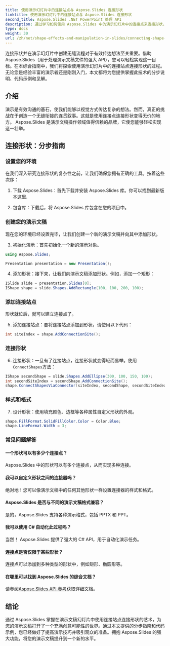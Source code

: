 ```yaml
---
title: 使用演示幻灯片中的连接站点与 Aspose.Slides 连接形状
linktitle: 使用演示幻灯片中的连接站点与 Aspose.Slides 连接形状
second_title: Aspose.Slides .NET PowerPoint 处理 API
description: 通过学习如何使用 Aspose.Slides 中的演示幻灯片中的连接点来连接形状，提高您的演示技能。请遵循我们的详细指南和代码示例。
type: docs
weight: 30
url: /zh/net/shape-effects-and-manipulation-in-slides/connecting-shape-using-connection-site/
---
```

连接形状并在演示幻灯片中创建无缝流程对于有效传达想法至关重要。借助 Aspose.Slides（用于处理演示文稿文件的强大 API），您可以轻松实现这一目标。在本综合指南中，我们将探索使用演示幻灯片中的连接站点连接形状的过程。无论您是经验丰富的演示者还是刚刚入门，本文都将为您提供掌握此技术的分步说明、代码示例和见解。

## 介绍

演示是有效沟通的基石，使我们能够以视觉方式传达复杂的想法。然而，真正的挑战在于创造一个无缝衔接的连贯叙事。这就是使用连接点连接形状变得无价的地方。 Aspose.Slides 是演示文稿操作领域值得信赖的品牌，它使您能够轻松实现这一壮举。

## 连接形状：分步指南

### 设置您的环境

在我们深入研究连接形状的复杂性之前，让我们确保您拥有正确的工具。按着这些次序：

1. 下载 Aspose.Slides：首先下载并安装 Aspose.Slides 库。你可以找到最新版本[这里](https://releases.aspose.com/slides/net/).

2. 包含库：下载后，将 Aspose.Slides 库包含在您的项目中。

### 创建您的演示文稿

现在您的环境已经设置完毕，让我们创建一个新的演示文稿并向其中添加形状。

3. 初始化演示：首先初始化一个新的演示对象。

```csharp
using Aspose.Slides;

Presentation presentation = new Presentation();
```

4. 添加形状：接下来，让我们向演示文稿添加形状。例如，添加一个矩形：

```csharp
ISlide slide = presentation.Slides[0];
IShape shape = slide.Shapes.AddRectangle(100, 100, 200, 100);
```

### 添加连接站点

形状就位后，就可以建立连接点了。

5. 添加连接站点：要将连接站点添加到形状，请使用以下代码：

```csharp
int siteIndex = shape.AddConnectionSite();
```

### 连接形状

6. 连接形状：一旦有了连接站点，连接形状就变得轻而易举。使用`ConnectShapes`方法：

```csharp
IShape secondShape = slide.Shapes.AddEllipse(300, 100, 150, 100);
int secondSiteIndex = secondShape.AddConnectionSite();
shape.ConnectShapesViaConnector(siteIndex, secondShape, secondSiteIndex);
```

### 样式和格式

7. 设计形状：使用填充颜色、边框等各种属性自定义形状的外观。

```csharp
shape.FillFormat.SolidFillColor.Color = Color.Blue;
shape.LineFormat.Width = 3;
```

### 常见问题解答

#### 一个形状可以有多少个连接点？

Aspose.Slides 中的形状可以有多个连接点，从而实现多种连接。

#### 我可以自定义形状之间的连接器吗？

绝对地！您可以像演示文稿中的任何其他形状一样设置连接器的样式和格式。

#### Aspose.Slides 是否与不同的演示文稿格式兼容？

是的，Aspose.Slides 支持各种演示格式，包括 PPTX 和 PPT。

#### 我可以使用 C# 自动化此过程吗？

当然！ Aspose.Slides 提供了强大的 C# API，用于自动化演示任务。

#### 连接点是否仅限于某些形状？

连接点可以添加到多种类型的形状中，例如矩形、椭圆形等。

#### 在哪里可以找到 Aspose.Slides 的综合文档？

请参阅[Aspose.Slides API 参考](https://reference.aspose.com/slides/net/)获取详细文档。

## 结论

通过 Aspose.Slides 掌握在演示文稿幻灯片中使用连接站点连接形状的艺术，为您的演示文稿打开了一个充满创意可能性的世界。通过本文提供的分步指南和代码示例，您已经做好了提高演示技巧并吸引观众的准备。拥抱 Aspose.Slides 的强大功能，将您的演示文稿提升到一个新的水平。